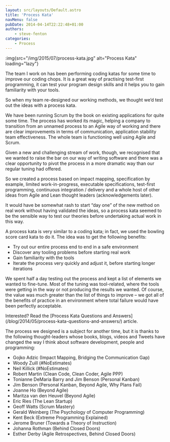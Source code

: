 ```yaml
---
layout: src/layouts/Default.astro
title: 'Process Kata'
navMenu: false
pubDate: 2014-04-14T22:22:48+01:00
authors:
    - steve-fenton
categories:
    - Process
---
```


:img{src="/img/2015/07/process-kata.jpg" alt="Process Kata" loading="lazy"}

The team I work on has been performing coding katas for some time to improve our coding chops. It is a great way of practising test-first programming, it can test your program design skills and it helps you to gain familiarity with your tools.

So when my team re-designed our working methods, we thought we’d test out the ideas with a process kata.

We have been running Scrum by the book on existing applications for quite some time. The process has worked its magic, helping a company to transition from an unnamed process to an Agile way of working and there are clear improvements in terms of communication, application stability team effectiveness. The whole team is functioning well using Agile and Scrum.

Given a new and challenging stream of work, though, we recognised that we wanted to raise the bar on our way of writing software and there was a clear opportunity to pivot the process in a more dramatic way than our regular tuning had offered.

So we created a process based on impact mapping, specification by example, limited work-in-progress, executable specifications, test-first programming, continuous integration / delivery and a whole host of other ideas from Agile and Lean thought leaders (acknowledgements later).

It would have be somewhat rash to start “day one” of the new method on real work without having validated the ideas, so a process kata seemed to be the sensible way to test our theories before undertaking actual work in this way.

A process kata is very similar to a coding kata; in fact, we used the bowling score card kata to do it. The idea was to get the following benefits:

- Try out our entire process end to end in a safe environment
- Discover any tooling problems before starting real work
- Gain familiarity with the tools
- Iterate the process very quickly and adjust it, before starting longer iterations

We spent half a day testing out the process and kept a list of elements we wanted to fine-tune. Most of the tuning was tool-related, where the tools were getting in the way or not producing the results we wanted. Of course, the value was much greater than the list of things to improve – we got all of the benefits of practice in an environment where total failure would have been perfectly acceptable.

Interested? Read the [Process Kata Questions and Answers]\(/blog/2014/05/process-kata-questions-and-answers/) article.

The process we designed is a subject for another time, but it is thanks to the following thought-leaders whose books, blogs, videos and Tweets have changed the way I think about software development, people and programming:

- Gojko Adzic (Impact Mapping, Bridging the Communication Gap)
- Woody Zuill (#NoEstimates)
- Neil Killick (#NoEstimates)
- Robert Martin (Clean Code, Clean Coder, Agile PPP)
- Tonianne DeMaria Barry and Jim Benson (Personal Kanban)
- Jim Benson (Personal Kanban, Beyond Agile, Why Plans Fail)
- Joanne Ho (Beyond Agile)
- Maritza van den Heuvel (Beyond Agile)
- Eric Ries (The Lean Startup)
- Geoff Watts (Scrum Mastery)
- Gerald Weinberg (The Psychology of Computer Programming)
- Kent Beck (Extreme Programming Explained)
- Jerome Bruner (Towards a Theory of Instruction)
- Johanna Rothman (Behind Closed Doors)
- Esther Derby (Agile Retrospectives, Behind Closed Doors)